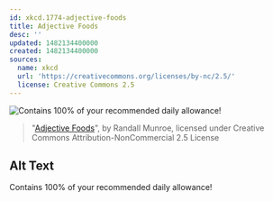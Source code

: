 ```yaml
---
id: xkcd.1774-adjective-foods
title: Adjective Foods
desc: ''
updated: 1482134400000
created: 1482134400000
sources:
  name: xkcd
  url: 'https://creativecommons.org/licenses/by-nc/2.5/'
  license: Creative Commons 2.5
---
```

![Contains 100% of your recommended daily allowance!](https://imgs.xkcd.com/comics/adjective_foods.png)
> "[Adjective Foods](https://xkcd.com/1774/)", by Randall Munroe, licensed under Creative Commons Attribution-NonCommercial 2.5 License

## Alt Text
Contains 100% of your recommended daily allowance!
